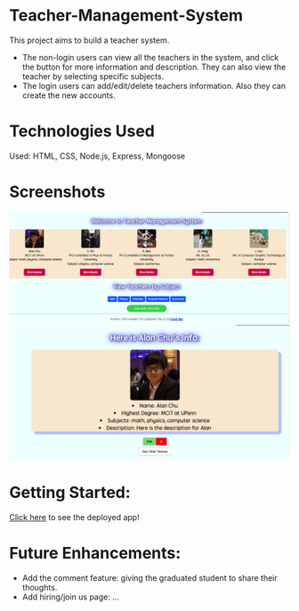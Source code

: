 # Teacher-Management-System

This project aims to build a teacher system.

- The non-login users can view all the teachers in the system, and click the button for more information and description. They can also view the teacher by selecting specific subjects.
- The login users can add/edit/delete teachers information. Also they can create the new accounts.

# Technologies Used

Used: HTML, CSS, Node.js, Express, Mongoose

# Screenshots

![](https://github.com/AlanChu61/Teacher-Management-System/blob/main/index.png)
![](https://github.com/AlanChu61/Teacher-Management-System/blob/main/show.png)

# Getting Started:

[Click here](https://teacher-management-system.herokuapp.com/teachers) to see the deployed app!

# Future Enhancements:

- Add the comment feature: giving the graduated student to share their thoughts.
- Add hiring/join us page: ...
